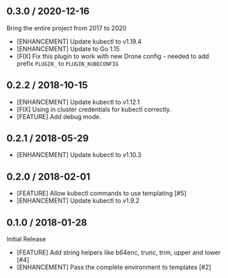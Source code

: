 ## 0.3.0 / 2020-12-16

Bring the entire project from 2017 to 2020

* [ENHANCEMENT] Update kubectl to v1.19.4
* [ENHANCEMENT] Update to Go 1.15
* [FIX] Fix this plugin to work with new Drone config - needed to add prefix `PLUGIN_` to `PLUGIN_KUBECONFIG`  

## 0.2.2 / 2018-10-15
* [ENHANCEMENT] Update kubectl to v1.12.1
* [FIX] Using in cluster credentials for kubectl correctly.
* [FEATURE] Add debug mode.

## 0.2.1 / 2018-05-29

* [ENHANCEMENT] Update kubectl to v1.10.3

## 0.2.0 / 2018-02-01

* [FEATURE] Allow kubectl commands to use templating [#5]
* [ENHANCEMENT] Update kubectl to v1.9.2

## 0.1.0 / 2018-01-28

Initial Release

* [FEATURE] Add string helpers like b64enc, trunc, trim, upper and lower [#4]
* [ENHANCEMENT] Pass the complete environment to templates [#2]
